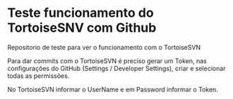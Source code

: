# Teste funcionamento do TortoiseSNV com Github
Repositorio de teste para ver o funcionamento com o TortoiseSVN

Para dar commits com o TortoiseSVN é preciso gerar um Token, nas configurações do GitHub (Settings / Developer Settings), criar e selecionar todas as permissões.

No TortoiseSVN informar o UserName e em Password informar o Token.
